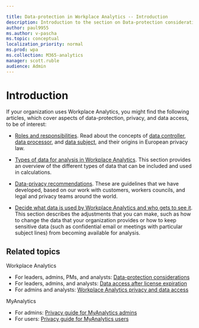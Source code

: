 ```yaml
---

title: Data-protection in Workplace Analytics -- Introduction 
description: Introduction to the section on Data-protection considerations for Workplace Analytics
author: paul9955
ms.author: v-pascha
ms.topic: conceptual
localization_priority: normal 
ms.prod: wpa
ms.collection: M365-analytics
manager: scott.ruble
audience: Admin
---
```


# Introduction 

If your organization uses Workplace Analytics, you might find the following  articles, which cover aspects of data-protection, privacy, and data access, to be of interest:

 * [Roles and responsibilities](data-protection-considerations.md#roles-and-responsibilities). Read about the concepts of [data controller](data-protection-considerations.md#your-organizations-role-data-controller), [data processor](data-protection-considerations.md#microsofts-role-data-processor), and [data subject](data-protection-considerations.md#data-subject-and-personal-data), and their origins in European privacy law. 

 * [Types of data for analysis in Workplace Analytics](data-protection-considerations.md#types-of-data-for-analysis-in-workplace-analytics). This section provides an overview of the different types of data that can be included and used in calculations.  
 
 * [Data-privacy recommendations](data-protection-considerations.md#data-privacy-recommendations). These are guidelines that we have developed, based on our work with customers, workers councils, and legal and privacy teams around the world. 

 * [Decide what data is used by Workplace Analytics and who gets to see it](data-protection-considerations.md#decide-what-data-is-used-by-workplace-analytics-and-who-gets-to-see-it). This section describes the adjustments that you can make, such as how to change the data that your organization provides or how to keep sensitive data (such as confidential email or meetings with particular subject lines) from becoming available for analysis.  

## Related topics

Workplace Analytics
 * For leaders, admins, PMs, and analysts: [Data-protection considerations](data-protection-considerations.md)
 * For leaders, admins, and analysts: [Data access after license expiration](license-expiration.md)
 * For admins and analysts: [Workplace Analytics privacy and data access](Privacy-And-Data-Access.md)

MyAnalytics
 * For admins: [Privacy guide for MyAnalytics admins](../myanalytics/overview/privacy-guide.md)
 * For users: [Privacy guide for MyAnalytics users](../myanalytics/overview/privacy-guide-users.md)

